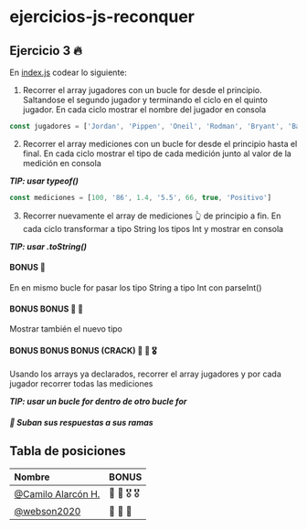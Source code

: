 # ejercicios-js-reconquer

## Ejercicio 3 🔥

En [index.js](index.js) codear lo siguiente:

1. Recorrer el array jugadores con un bucle for desde el principio. Saltandose el segundo jugador y terminando el ciclo en el quinto jugador. En cada ciclo mostrar el nombre del jugador en consola
```javascript
const jugadores = ['Jordan', 'Pippen', 'Oneil', 'Rodman', 'Bryant', 'Barkley']
```

2. Recorrer el array mediciones con un bucle for desde el principio hasta el final. En cada ciclo mostrar el tipo de cada medición junto al valor de la medición en consola

***TIP: usar typeof()***

```javascript
const mediciones = [100, '86', 1.4, '5.5', 66, true, 'Positivo']
```

3. Recorrer nuevamente el array de mediciones 👆 de principio a fin. En cada ciclo transformar a tipo String los tipos Int y mostrar en consola

***TIP: usar .toString()***

#### BONUS 🏅
En en mismo bucle for pasar los tipo String a tipo Int con parseInt()
#### BONUS BONUS 🏅 🏅
Mostrar también el nuevo tipo

#### BONUS BONUS BONUS (CRACK) 🏅 🏅 🎖
Usando los arrays ya declarados, recorrer el array jugadores y por cada jugador recorrer todas las mediciones

***TIP: usar un bucle for dentro de otro bucle for***

##### 🚀  Suban sus respuestas a sus ramas

## Tabla de posiciones

| Nombre | BONUS    |
| :-------- | :------- | 
| [@Camilo Alarcón H.](https://github.com/Camilo-Alarcon) | 🏅 🏅 🎖 🎖 | 
| [@webson2020](https://github.com/webson2020) | 🏅 🏅 🏅 | 
  





